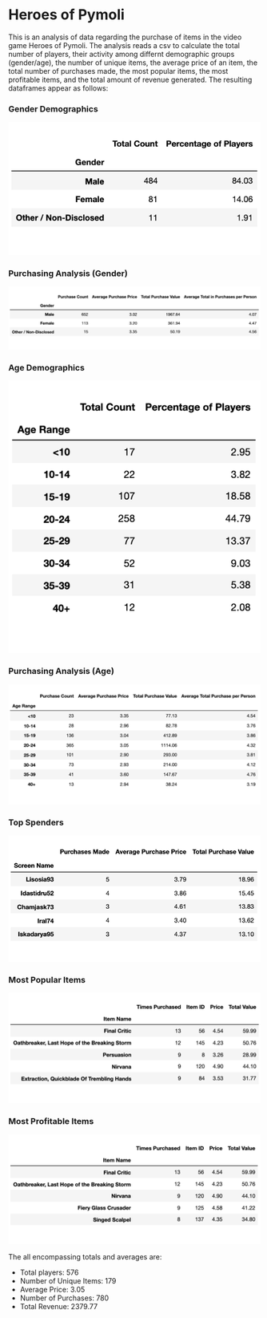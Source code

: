 # Heroes of Pymoli

This is an analysis of data regarding the purchase of items in the video game Heroes of Pymoli. The analysis reads a csv to calculate the total number of players, their activity among differnt demographic groups (gender/age), the number of unique items, the average price of an item, the total number of purchases made, the most popular items, the most profitable items, and the total amount of revenue generated. The resulting dataframes appear as follows:

### Gender Demographics
![alt text](https://github.com/IIVIIIII/Heroes_of_Pymoli/blob/main/HeroesOfPymoli/df_images/gender_demographics.png?raw=true)

### Purchasing Analysis (Gender)
![alt text](https://github.com/IIVIIIII/Heroes_of_Pymoli/blob/main/HeroesOfPymoli/df_images/purchasing_analysis_gender.png)

### Age Demographics
![alt text](https://github.com/IIVIIIII/Heroes_of_Pymoli/blob/main/HeroesOfPymoli/df_images/age_demographics.png?raw=true)

### Purchasing Analysis (Age)
![alt text](https://github.com/IIVIIIII/Heroes_of_Pymoli/blob/main/HeroesOfPymoli/df_images/purchasing_analysis_age.png?raw=true)

### Top Spenders
![alt text](https://github.com/IIVIIIII/Heroes_of_Pymoli/blob/main/HeroesOfPymoli/df_images/top_spenders.png?raw=true)

### Most Popular Items
![alt text](https://github.com/IIVIIIII/Heroes_of_Pymoli/blob/main/HeroesOfPymoli/df_images/most_popular_items.png?raw=true)

### Most Profitable Items
![alt text](https://github.com/IIVIIIII/Heroes_of_Pymoli/blob/main/HeroesOfPymoli/df_images/most_profitable_items.png?raw=true)

The all encompassing totals and averages are:
- Total players: 576
- Number of Unique Items: 179
- Average Price: 3.05
- Number of Purchases: 780
- Total Revenue: 2379.77

